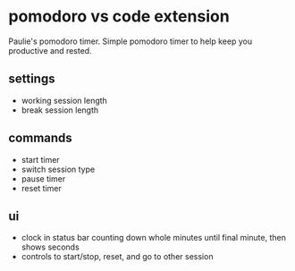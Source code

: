 # pomodoro vs code extension

Paulie's pomodoro timer. Simple pomodoro timer to help keep you productive and rested.

## settings

- working session length
- break session length

## commands

- start timer
- switch session type
- pause timer
- reset timer

## ui 

- clock in status bar counting down whole minutes until final minute, then shows seconds
- controls to start/stop, reset, and go to other session